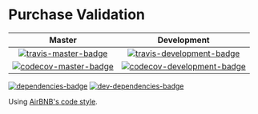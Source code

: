 # Purchase Validation

|  Master                                 |  Development                                      |
|:---------------------------------------:|:-------------------------------------------------:|
|[![travis-master-badge]][travis-master]  |[![travis-development-badge]][travis-development]  |
|[![codecov-master-badge]][codecov-master]|[![codecov-development-badge]][codecov-development]|

[![dependencies-badge]][dependencies]
[![dev-dependencies-badge]][dev-dependencies]

Using [AirBNB's code style][airbnb-js-code-style].

[airbnb-js-code-style]: https://github.com/airbnb/javascript
[codecov-master-badge]: https://codecov.io/gh/jourdanrodrigues/purchase-validation/branch/master/graph/badge.svg
[codecov-master]: https://codecov.io/gh/jourdanrodrigues/purchase-validation
[codecov-development-badge]: https://codecov.io/gh/jourdanrodrigues/purchase-validation/branch/development/graph/badge.svg
[codecov-development]: https://codecov.io/gh/jourdanrodrigues/purchase-validation/branch/development
[travis-master-badge]: https://travis-ci.org/jourdanrodrigues/purchase-validation.svg?branch=master
[travis-master]: https://travis-ci.org/jourdanrodrigues/purchase-validation?branch=master
[travis-development-badge]: https://travis-ci.org/jourdanrodrigues/purchase-validation.svg?branch=development
[travis-development]: https://travis-ci.org/jourdanrodrigues/purchase-validation?branch=development
[dependencies-badge]: https://david-dm.org/jourdanrodrigues/purchase-validation.svg
[dependencies]: https://david-dm.org/jourdanrodrigues/purchase-validation
[dev-dependencies-badge]: https://david-dm.org/jourdanrodrigues/purchase-validation/dev-status.svg
[dev-dependencies]: https://david-dm.org/jourdanrodrigues/purchase-validation?type=dev
